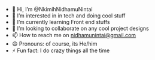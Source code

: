 - 👋 Hi, I’m @NkimihNidhamuNintai
- 👀 I’m interested in in tech and doing cool stuff
- 🌱 I’m currently learning Front end stuffs
- 💞️ I’m looking to collaborate on any cool project designs
- 📫 How to reach me on nidhamunintai@gmail.com
- 😄 Pronouns: of course, its He/him
- ⚡ Fun fact: I do crazy things all the time

<!---
NkimihNidhamuNintai/NkimihNidhamuNintai is a ✨ special ✨ repository because its `README.md` (this file) appears on your GitHub profile.
You can click the Preview link to take a look at your changes.
--->

